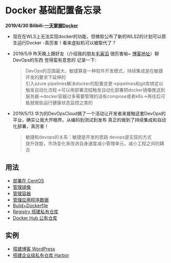# Docker 基础配置备忘录

__2019/4/30   Bilibili-[一天掌握Docker](https://www.bilibili.com/video/av49731612)__<br>
* 现在在WLS上无法实现docker的功能，但微软公布了新的WLS2的计划可以原生运行Docker -真厉害！看来虚拟机可以被取代了？<br>

* 2019/5/9    昨天晚上跟好友（介绍我的朋友[毛寅滔](https://github.com/yiluomyt) 很厉害呦~ [博客地址](https://blog.mytyiluo.cn/)）聊DevOps的东西 觉得蛮有意思的 记录一下:
    >DevOps的范围最大，敏捷算是一种软件开发模式，持续集成是在敏捷开发的要求下延伸的<br>
    引入azure pipelines解决docker的配置变更->pipelines和git库绑定以触发自动化流程->可以用部署流程触发自动化部署把docker镜像推送到服务器->docker容器过多需要管理的话有compose或者k8s->再往后可能就做些运行健康状态监控之类的

* 2019/5/13   华为的DevOpsCloud搞了一个活动让开发者来接触这套DevOps的平台，确实让我大开眼界。从编码到测试到发布 真正的做到了持续集成和自动化部署，真厉害！
    >敏捷和devops的关系：敏捷是开发的思路 devops是实现的方式<br>
    提升效能，市场变化来改进自身速度减小管理单元，减小工程之间的耦合

## 用法

+ [部署在 CentOS](https://github.com/lcePolarBear/Docker_Basic_Config_Note/blob/master/B站-一天掌握Docker/部署在CentOS上.md)
+ [管理镜像](https://github.com/lcePolarBear/Docker_Basic_Config_Note/blob/master/B站-一天掌握Docker/怎么管理镜像.md)
+ [管理容器](https://github.com/lcePolarBear/Docker_Basic_Config_Note/blob/master/B站-一天掌握Docker/怎么管理容器.md)
+ [管理应用程序数据](https://github.com/lcePolarBear/Docker_Basic_Config_Note/blob/master/B站-一天掌握Docker/管理应用程序数据.md)
+ [Build+Dockerfile](https://github.com/lcePolarBear/Docker_Basic_Config_Note/blob/master/B站-一天掌握Docker/Dockerfile的领域.md)
+ [Registry 搭建私有仓库](https://github.com/lcePolarBear/Docker_Basic_Config_Note/blob/master/B站-一天掌握Docker/用Registry来搭建自己的私有docker仓库.md)<br>
+ [Docker Hub 公有仓库](https://github.com/lcePolarBear/Docker_Basic_Config_Note/blob/master/B站-一天掌握Docker/Docker%20Hub.md)

## 实例

+ [搭建博客 WordPress](https://github.com/lcePolarBear/Docker_Basic_Config_Note/blob/master/B站-一天掌握Docker/用LNMP平台搭建WordPress.md)
+ [搭建企业级私有仓库 Harbor](https://github.com/lcePolarBear/Docker_Basic_Config_Note/blob/master/B站-一天掌握Docker/选修：Harbor企业级私有镜像搭建.md)